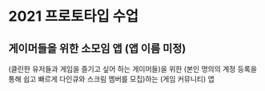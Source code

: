 # 2021 프로토타입 수업
## 게이머들을 위한 소모임 앱 (앱 이름 미정)
(클린한 유저들과 게임을 즐기고 싶어 하는 게이머들)을 위한
(본인 명의의 계정 등록을 통해 쉽고 빠르게 다인큐와 스크림 멤버를 모집)하는
(게임 커뮤니티) 앱
